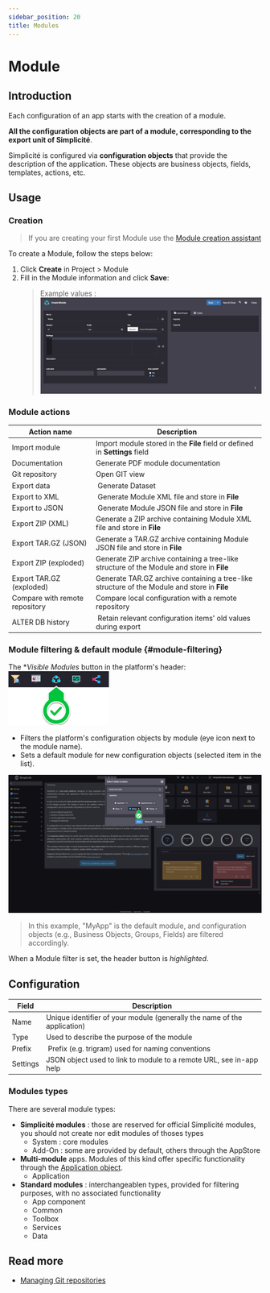 ```yaml
---
sidebar_position: 20
title: Modules
---
```


Module
======

Introduction
------------

Each configuration of an app starts with the creation of a module.

**All the configuration objects are part of a module, corresponding to the export unit of Simplicité**.

Simplicité is configured via **configuration objects** that provide the description of the application. These objects are business objects, fields, templates, actions, etc.

Usage
-----

### Creation

> If you are creating your first Module use the [Module creation assistant](/tutorial/getting-started/module)

To create a Module, follow the steps below:

1. Click **Create** in Project > Module
2. Fill in the Module information and click **Save**:
    > Example values :
    ![](img/module/module-values.png)

### Module actions

| Action name                    | Description                                                                                  |
| ------------------------------ | -------------------------------------------------------------------------------------------- |
| Import module                  | Import module stored in the **File** field or defined in **Settings** field                  |
| Documentation                  | Generate PDF module documentation                                                            |
| Git repository                 | Open GIT view                                                                                |
| Export data                    | Generate Dataset                                                                             |
| Export to XML                  | Generate Module XML file and store in **File**                                               |
| Export to JSON                 | Generate Module JSON file and store in **File**                                              |
| Export ZIP (XML)               | Generate a ZIP archive containing Module XML file and store in **File**                      |
| Export TAR.GZ (JSON)           | Generate a TAR.GZ archive containing Module JSON file and store in **File**                  |
| Export ZIP (exploded)          | Generate ZIP archive containing a tree-like structure of the Module and store in **File**    |
| Export TAR.GZ (exploded)       | Generate TAR.GZ archive containing a tree-like structure of the Module and store in **File** |
| Compare with remote repository | Compare local configuration with a remote repository                                         |
| ALTER DB history               | Retain relevant configuration items' old values during export                                |

### Module filtering & default module {#module-filtering}

The **Visible Modules* button in the platform's header: ![](img/module/header-button.png)

- Filters the platform's configuration objects by module (eye icon next to the module name).
- Sets a default module for new configuration objects (selected item in the list).

![](img/module/visible-modules.png)

> In this example, "MyApp" is the default module, and configuration objects (e.g., Business Objects, Groups, Fields) are filtered accordingly.

When a Module filter is set, the header button is *highlighted*.

Configuration
-------------

| Field    | Description                                                              |
| -------- | ------------------------------------------------------------------------ |
| Name     | Unique identifier of your module (generally the name of the application) |
| Type     | Used to describe the purpose of the module                               |
| Prefix   | Prefix (e.g. trigram) used for naming conventions                        |
| Settings | JSON object used to link to module to a remote URL, see in-app help      |

### Modules types

There are several module types:

- **Simplicité modules** : those are reserved for official Simplicité modules, you should not create nor edit modules of thoses types
    - System : core modules
    - Add-On : some are provided by default, others through the AppStore
- **Multi-module** apps. Modules of this kind offer specific functionality through the [Application object](/make/project/application).
    - Application 
- **Standard modules** : interchangeablen types, provided for filtering purposes, with no associated functionality
    - App component
    - Common
    - Toolbox
    - Services
    - Data

## Read more

- [Managing Git repositories](/docs/integration/webservices/git-repositories)